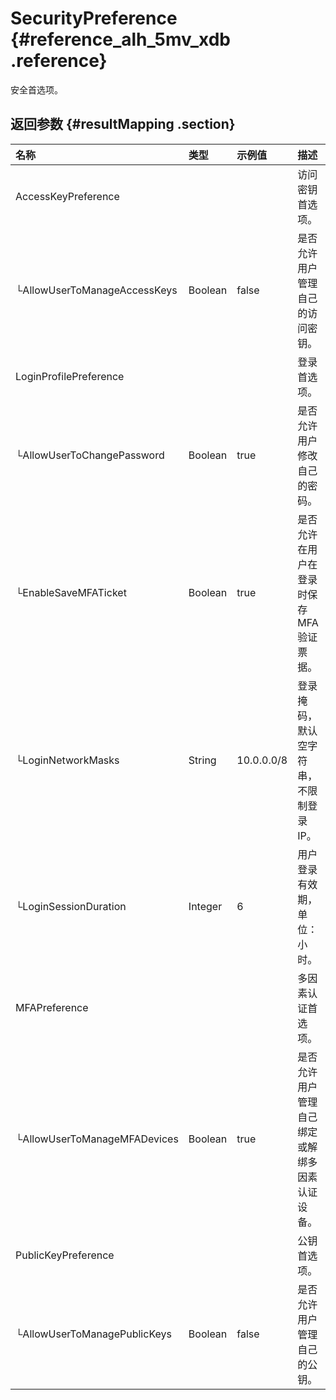 # SecurityPreference {#reference_alh_5mv_xdb .reference}

安全首选项。

## 返回参数 {#resultMapping .section}

|名称|类型|示例值|描述|
|:-|:-|:--|:-|
|AccessKeyPreference| | |访问密钥首选项。|
|└AllowUserToManageAccessKeys|Boolean|false|是否允许用户管理自己的访问密钥。|
|LoginProfilePreference| | |登录首选项。|
|└AllowUserToChangePassword|Boolean|true|是否允许用户修改自己的密码。|
|└EnableSaveMFATicket|Boolean|true|是否允许在用户在登录时保存MFA验证票据。|
|└LoginNetworkMasks|String|10.0.0.0/8|登录掩码，默认空字符串，不限制登录IP。|
|└LoginSessionDuration|Integer|6|用户登录有效期，单位：小时。|
|MFAPreference| | |多因素认证首选项。|
|└AllowUserToManageMFADevices|Boolean|true|是否允许用户管理自己绑定或解绑多因素认证设备。|
|PublicKeyPreference| | |公钥首选项。|
|└AllowUserToManagePublicKeys|Boolean|false|是否允许用户管理自己的公钥。|

